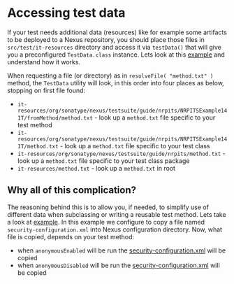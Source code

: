 Accessing test data
===================

If your test needs additional data (resources) like for example some artifacts to be deployed to a Nexus repository, you should place those files in `src/test/it-resources` directory and access it via `testData()` that will give you a preconfigured `TestData.class` instance.
Lets look at this [example][nrpits-example-14] and understand how it works.

When requesting a file (or directory) as in `resolveFile( "method.txt" )` method, the `TestData` utility will look, in this order into four places as below, stopping on first file found:
* `it-resources/org/sonatype/nexus/testsuite/guide/nrpits/NRPITSExample14IT/fromMethod/method.txt` - look up a `method.txt` file specific to your test method
* `it-resources/org/sonatype/nexus/testsuite/guide/nrpits/NRPITSExample14IT/method.txt` - look up a `method.txt` file specific to your test class
* `it-resources/org/sonatype/nexus/testsuite/guide/nrpits/method.txt` - look up a `method.txt` file specific to your test class package
* `it-resources/method.txt` - look up a `method.txt` in root

Why all of this complication?
-----------------------------

The reasoning behind this is to allow you, if needed, to simplify use of different data when subclassing or writing a reusable test method.
Lets take a look at [example][nrpits-example-15]. In this example we configure to copy a file named `security-configuration.xml` into Nexus configuration directory.
Now, what file is copied, depends on your test method:
* when `anonymousEnabled` will be run the [security-configuration.xml][nrpits-example-15-sd] will be copied
* when `anonymousDisabled` will be run the [security-configuration.xml][nrpits-example-15-se] will be copied

[nrpits-example-14]: ../src/test/java/org/sonatype/nexus/testsuite/guide/nrpits/NRPITSExample14IT.java
[nrpits-example-15]: ../src/test/java/org/sonatype/nexus/testsuite/guide/nrpits/NRPITSExample15IT.java
[nrpits-example-15-se]: ../src/test/it-resources/org/sonatype/nexus/testsuite/guide/nrpits/NRPITSExample15IT/anonymousEnabled/security-configuration.xml
[nrpits-example-15-sd]: ../src/test/it-resources/org/sonatype/nexus/testsuite/guide/nrpits/NRPITSExample15IT/anonymousDisabled/security-configuration.xml





